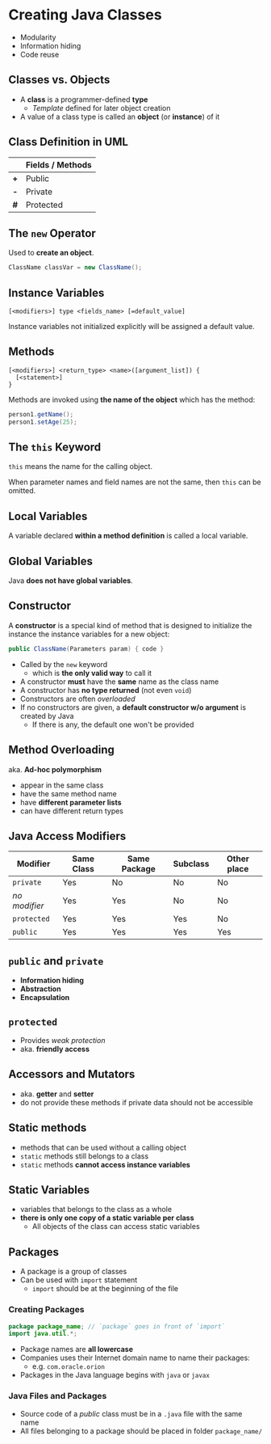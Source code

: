 # Creating Java Classes

- Modularity
- Information hiding
- Code reuse

## Classes vs. Objects

- A **class** is a programmer-defined **type**
  - _Template_ defined for later object creation
- A value of a class type is called an **object** (or **instance**) of it

## Class Definition in UML

|       | Fields / Methods |
| ----- | ---------------- |
| **+** | Public           |
| **-** | Private          |
| **#** | Protected        |

## The `new` Operator

Used to **create an object**.

```java
ClassName classVar = new ClassName();
```

## Instance Variables

```
[<modifiers>] type <fields_name> [=default_value]
```

Instance variables not initialized explicitly will be assigned a default value.

## Methods

```
[<modifiers>] <return_type> <name>([argument_list]) {
  [<statement>]
}
```

Methods are invoked using **the name of the object** which has the method:

```java
person1.getName();
person1.setAge(25);
```

## The `this` Keyword

`this` means the name for the calling object.

When parameter names and field names are not the same, then `this` can be omitted.

## Local Variables

A variable declared **within a method definition** is called a local variable.

## Global Variables

Java **does not have global variables**.

## Constructor

A **constructor** is a special kind of method that is designed to initialize the instance the instance variables for a new object:

```java
public ClassName(Parameters param) { code }
```

- Called by the `new` keyword
  - which is **the only valid way** to call it
- A constructor **must** have the **same** name as the class name
- A constructor has **no type returned** (not even `void`)
- Constructors are often _overloaded_
- If no constructors are given, a **default constructor w/o argument** is created by Java
  - If there is any, the default one won't be provided

## Method Overloading

aka. **Ad-hoc polymorphism**

- appear in the same class
- have the same method name
- have **different parameter lists**
- can have different return types

## Java Access Modifiers

| Modifier      | Same Class | Same Package | Subclass | Other place |
| ------------- | ---------- | ------------ | -------- | ----------- |
| `private`     | Yes        | No           | No       | No          |
| _no modifier_ | Yes        | Yes          | No       | No          |
| `protected`   | Yes        | Yes          | Yes      | No          |
| `public`      | Yes        | Yes          | Yes      | Yes         |

## `public` and `private`

- **Information hiding**
- **Abstraction**
- **Encapsulation**

## `protected`

- Provides _weak protection_
- aka. **friendly access**

## Accessors and Mutators

- aka. **getter** and **setter**
- do not provide these methods if private data should not be accessible

## Static methods

- methods that can be used without a calling object
- `static` methods still belongs to a class
- `static` methods **cannot access instance variables**

## Static Variables

- variables that belongs to the class as a whole
- **there is only one copy of a static variable per class**
  - All objects of the class can access static variables

## Packages

- A package is a group of classes
- Can be used with `import` statement
  - `import` should be at the beginning of the file

### Creating Packages

```java
package package_name; // `package` goes in front of `import`
import java.util.*;
```

- Package names are **all lowercase**
- Companies uses their Internet domain name to name their packages:
  - e.g. `com.oracle.orion`
- Packages in the Java language begins with `java` or `javax`

### Java Files and Packages

- Source code of a _public_ class must be in a `.java` file with the same name
- All files belonging to a package should be placed in folder `package_name/`
